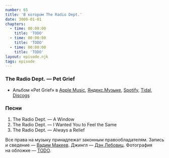 ```yaml
---
number: 65
title: 'В котором The Radio Dept.'
date: 3000-01-01
chapters:
  - time: 00:00:00
    title: 'TODO'
  - time: 00:00:00
    title: 'TODO'
  - time: 00:00:00
    title: 'TODO'
layout: episode.njk
tags: episode
---
```


### The Radio Dept. — Pet Grief

- Альбом «Pet Grief» в
  [Apple Music](https://music.apple.com/album/1518908204),
  [Яндекс.Музыке](https://music.yandex.ru/album/N),
  [Spotify](https://open.spotify.com/track/N),
  [Tidal](https://tidal.com/browse/album/N),
  [Discogs](https://www.discogs.com/master/N)

### Песни

1. The Radio Dept. — A Window
2. The Radio Dept. — I Wanted You to Feel the Same
3. The Radio Dept. — Always a Relief

Все права на музыку принадлежат законным правообладателям.
Запись и сведение — [Вадим Макеев](https://twitter.com/pepelsbey).
Джингл — [Дэн Лебовиц](https://www.youtube.com/channel/UC38A5qHrlc_Zgua7vL4b96w).
Фотография на обложке — [TODO](TODO).
